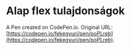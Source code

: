 # Alap flex tulajdonságok

A Pen created on CodePen.io. Original URL: [https://codepen.io/fekegyuri/pen/poPLreb](https://codepen.io/fekegyuri/pen/poPLreb).


